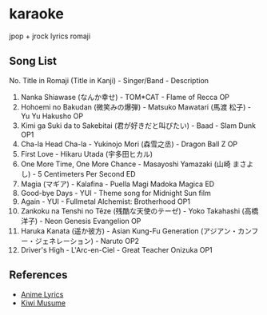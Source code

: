 # karaoke
jpop + jrock lyrics romaji

## Song List

No. Title in Romaji (Title in Kanji) - Singer/Band - Description

1. Nanka Shiawase (なんか幸せ) - TOM*CAT - Flame of Recca OP
2. Hohoemi no Bakudan (微笑みの爆弾) - Matsuko Mawatari (馬渡 松子) - Yu Yu Hakusho OP
3. Kimi ga Suki da to Sakebitai (君が好きだと叫びたい) - Baad - Slam Dunk OP1
4. Cha-la Head Cha-la - Yukinojo Mori (森雪之丞) - Dragon Ball Z OP
5. First Love - Hikaru Utada (宇多田ヒカル)
6. One More Time, One More Chance - Masayoshi Yamazaki (山崎 まさよし) - 5 Centimeters Per Second ED
7. Magia (マギア) - Kalafina - Puella Magi Madoka Magica ED
8. Good-bye Days - YUI - Theme song for Midnight Sun film
9. Again - YUI - Fullmetal Alchemist: Brotherhood OP1
10. Zankoku na Tenshi no Tēze (残酷な天使のテーゼ) - Yoko Takahashi (高橋 洋子) - Neon Genesis Evangelion OP
11. Haruka Kanata (遥か彼方) - Asian Kung-Fu Generation (アジアン・カンフー・ジェネレーション) - Naruto OP2
12. Driver's High - L'Arc-en-Ciel - Great Teacher Onizuka OP1

## References

* [Anime Lyrics](http://www.animelyrics.com/)
* [Kiwi Musume](http://www.kiwi-musume.com)
